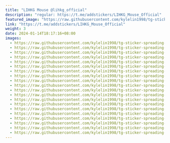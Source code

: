 ```yaml
---
title: "LIHKG Mouse @lihkg_official"
description: "regular: https://t.me/addstickers/LIHKG_Mouse_Official"
featured_image: "https://raw.githubusercontent.com/kylelin1998/tg-sticker-spreading-worldwide-images/main/img/f4d2b09f-3044-4ba4-a8b8-c6c5697d8590.jpg"
link: "https://t.me/addstickers/LIHKG_Mouse_Official"
weight: 3
date: 2024-01-14T18:17:16+08:00
images:
  - https://raw.githubusercontent.com/kylelin1998/tg-sticker-spreading-worldwide-images/main/img/f4d2b09f-3044-4ba4-a8b8-c6c5697d8590.jpg
  - https://raw.githubusercontent.com/kylelin1998/tg-sticker-spreading-worldwide-images/main/img/3a1ac093-4b73-4eaa-ae13-c6ccd9558cfe.jpg
  - https://raw.githubusercontent.com/kylelin1998/tg-sticker-spreading-worldwide-images/main/img/5e3a94dd-9a68-4fa0-9ad1-a12261fe0ed6.jpg
  - https://raw.githubusercontent.com/kylelin1998/tg-sticker-spreading-worldwide-images/main/img/f9abd987-2fab-4b7c-ba5e-9280773d34b2.jpg
  - https://raw.githubusercontent.com/kylelin1998/tg-sticker-spreading-worldwide-images/main/img/3e982763-62fc-45ea-a259-d245cfddf729.jpg
  - https://raw.githubusercontent.com/kylelin1998/tg-sticker-spreading-worldwide-images/main/img/e59b3a21-0f27-459f-9364-bc7e1ff6a310.jpg
  - https://raw.githubusercontent.com/kylelin1998/tg-sticker-spreading-worldwide-images/main/img/e233e97d-78f9-4457-a968-7ca39b673de4.jpg
  - https://raw.githubusercontent.com/kylelin1998/tg-sticker-spreading-worldwide-images/main/img/969b3f27-1186-4a35-a946-a08b28e91d76.jpg
  - https://raw.githubusercontent.com/kylelin1998/tg-sticker-spreading-worldwide-images/main/img/eaa06186-426d-42ef-b1ac-758ef79ef1bf.jpg
  - https://raw.githubusercontent.com/kylelin1998/tg-sticker-spreading-worldwide-images/main/img/f6468746-dab3-4b86-ae1e-ed8e71a0c377.jpg
  - https://raw.githubusercontent.com/kylelin1998/tg-sticker-spreading-worldwide-images/main/img/c848d1eb-daf1-422a-8afd-931fbe543db7.jpg
  - https://raw.githubusercontent.com/kylelin1998/tg-sticker-spreading-worldwide-images/main/img/2077aab7-3412-4db3-8046-ef3a024520ac.jpg
  - https://raw.githubusercontent.com/kylelin1998/tg-sticker-spreading-worldwide-images/main/img/ddbd5f43-1fd2-4cbe-ab8d-7deb66eb73b0.jpg
  - https://raw.githubusercontent.com/kylelin1998/tg-sticker-spreading-worldwide-images/main/img/6d5c2d22-7d8e-4b96-9eb1-85e63866f182.jpg
  - https://raw.githubusercontent.com/kylelin1998/tg-sticker-spreading-worldwide-images/main/img/fa82ec1b-c3b3-4abb-863b-dd3375e35522.jpg
  - https://raw.githubusercontent.com/kylelin1998/tg-sticker-spreading-worldwide-images/main/img/cf5744b6-8532-4017-bfb4-9f6981811bad.jpg
  - https://raw.githubusercontent.com/kylelin1998/tg-sticker-spreading-worldwide-images/main/img/1a21a049-998b-41c2-87eb-40ab3bd3b047.jpg
  - https://raw.githubusercontent.com/kylelin1998/tg-sticker-spreading-worldwide-images/main/img/cb8d25f0-1321-44c8-889b-cd2cfec2e36a.jpg
  - https://raw.githubusercontent.com/kylelin1998/tg-sticker-spreading-worldwide-images/main/img/f861ca0e-c2bc-47b5-a4e9-72fe37fec2de.jpg
  - https://raw.githubusercontent.com/kylelin1998/tg-sticker-spreading-worldwide-images/main/img/2e1a3153-6c84-49f6-a40e-40fb75195744.jpg
---
```

